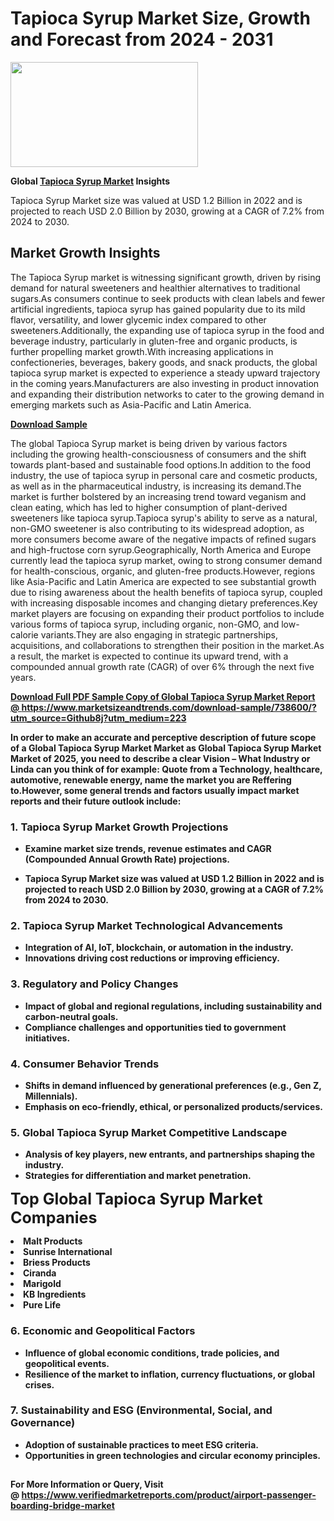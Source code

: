 <H1>Tapioca Syrup Market Size, Growth and Forecast from 2024 - 2031</H1><img class="aligncenter size-medium wp-image-584254" src="https://thirdeyenews.in/wp-content/uploads/2024/09/Global-Market-Research-300x168.jpeg" alt="" width="300" height="168" /><p><strong>Global&nbsp;<a href="https://www.marketsizeandtrends.com/download-sample/738600/?utm_source=Github8j?utm_medium=223">Tapioca Syrup Market</a> Insights</strong></p><p>Tapioca Syrup Market size was valued at USD 1.2 Billion in 2022 and is projected to reach USD 2.0 Billion by 2030, growing at a CAGR of 7.2% from 2024 to 2030.</p><p><h2>Market Growth Insights</h2> <p>The Tapioca Syrup market is witnessing significant growth, driven by rising demand for natural sweeteners and healthier alternatives to traditional sugars.As consumers continue to seek products with clean labels and fewer artificial ingredients, tapioca syrup has gained popularity due to its mild flavor, versatility, and lower glycemic index compared to other sweeteners.Additionally, the expanding use of tapioca syrup in the food and beverage industry, particularly in gluten-free and organic products, is further propelling market growth.With increasing applications in confectioneries, beverages, bakery goods, and snack products, the global tapioca syrup market is expected to experience a steady upward trajectory in the coming years.Manufacturers are also investing in product innovation and expanding their distribution networks to cater to the growing demand in emerging markets such as Asia-Pacific and Latin America.</p> <p><strong><a href="#">Download Sample</a></strong></p> <p>The global Tapioca Syrup market is being driven by various factors including the growing health-consciousness of consumers and the shift towards plant-based and sustainable food options.In addition to the food industry, the use of tapioca syrup in personal care and cosmetic products, as well as in the pharmaceutical industry, is increasing its demand.The market is further bolstered by an increasing trend toward veganism and clean eating, which has led to higher consumption of plant-derived sweeteners like tapioca syrup.Tapioca syrup's ability to serve as a natural, non-GMO sweetener is also contributing to its widespread adoption, as more consumers become aware of the negative impacts of refined sugars and high-fructose corn syrup.Geographically, North America and Europe currently lead the tapioca syrup market, owing to strong consumer demand for health-conscious, organic, and gluten-free products.However, regions like Asia-Pacific and Latin America are expected to see substantial growth due to rising awareness about the health benefits of tapioca syrup, coupled with increasing disposable incomes and changing dietary preferences.Key market players are focusing on expanding their product portfolios to include various forms of tapioca syrup, including organic, non-GMO, and low-calorie variants.They are also engaging in strategic partnerships, acquisitions, and collaborations to strengthen their position in the market.As a result, the market is expected to continue its upward trend, with a compounded annual growth rate (CAGR) of over 6% through the next five years.</p> <p><strong><a href="#"></p><p><span class=""><strong>Download Full PDF Sample Copy of Global Tapioca Syrup Market Report</strong> @ <a href="https://www.marketsizeandtrends.com/download-sample/738600/?utm_source=Github8j?utm_medium=223" target="_blank">https://www.marketsizeandtrends.com/download-sample/738600/?utm_source=Github8j?utm_medium=223</a></span></p><p>In order to make an accurate and perceptive description of future scope of a Global&nbsp;Tapioca Syrup Market Market as Global&nbsp;Tapioca Syrup Market Market of 2025, you need to describe a clear Vision &ndash; What Industry or Linda can you think of for example: Quote from a Technology, healthcare, automotive, renewable energy, name the market you are Reffering to.However, some general trends and factors usually impact market reports and their future outlook include:</p><h3>1.&nbsp;<strong>Tapioca Syrup Market Growth Projections</strong></h3><ul><li>Examine market size trends, revenue estimates and CAGR (Compounded Annual Growth Rate) projections.</li><li><p>Tapioca Syrup Market size was valued at USD 1.2 Billion in 2022 and is projected to reach USD 2.0 Billion by 2030, growing at a CAGR of 7.2% from 2024 to 2030.</p></li></ul><h3>2.&nbsp;<strong>Tapioca Syrup Market Technological Advancements</strong></h3><ul><li>Integration of AI, IoT, blockchain, or automation in the industry.</li><li>Innovations driving cost reductions or improving efficiency.</li></ul><h3>3.&nbsp;<strong>Regulatory and Policy Changes</strong></h3><ul><li>Impact of global and regional regulations, including sustainability and carbon-neutral goals.</li><li>Compliance challenges and opportunities tied to government initiatives.</li></ul><h3>4.&nbsp;<strong>Consumer Behavior Trends</strong></h3><ul><li>Shifts in demand influenced by generational preferences (e.g., Gen Z, Millennials).</li><li>Emphasis on eco-friendly, ethical, or personalized products/services.</li></ul><h3>5.&nbsp;<strong>Global Tapioca Syrup Market Competitive Landscape</strong></h3><ul><li>Analysis of key players, new entrants, and partnerships shaping the industry.</li><li>Strategies for differentiation and market penetration.</li></ul><p data-pm-slice="1 1 []"><span style="color: inherit; font-family: inherit; font-size: 25px;">Top Global Tapioca Syrup Market Companies</span></p><div class="" data-test-id=""><p><li>Malt Products</li><li> Sunrise International</li><li> Briess Products</li><li> Ciranda</li><li> Marigold</li><li> KB Ingredients</li><li> Pure Life</li></p></div><h3>6.&nbsp;<strong>Economic and Geopolitical Factors</strong></h3><ul><li>Influence of global economic conditions, trade policies, and geopolitical events.</li><li>Resilience of the market to inflation, currency fluctuations, or global crises.</li></ul><h3>7.&nbsp;<strong>Sustainability and ESG (Environmental, Social, and Governance)</strong></h3><ul><li>Adoption of sustainable practices to meet ESG criteria.</li><li>Opportunities in green technologies and circular economy principles.</li></ul><h2><strong style="font-size: 14px;">For More Information or Query, Visit @&nbsp;</strong><a style="background-color: #ffffff; font-size: 14px;" href="https://www.marketsizeandtrends.com/report/tapioca-syrup-market/" target="_blank">https://www.verifiedmarketreports.com/product/airport-passenger-boarding-bridge-market</a></h2>